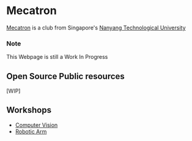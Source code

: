 # Mecatron

[Mecatron](https://mecatron.sg/) is a club from Singapore's [Nanyang Technological University](https://www.ntu.edu.sg/)

### Note
This Webpage is still a Work In Progress


## Open Source Public resources
[WIP]


## Workshops

- [Computer Vision](https://github.com/NTU-Mecatron/Computer-Vision-Workshop)
- [Robotic Arm](https://github.com/NTU-Mecatron/Robotic-Arm-Workshop)

